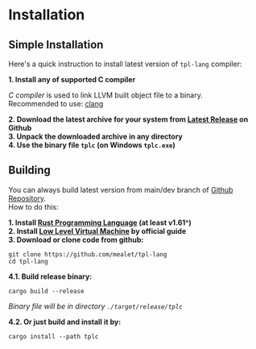 [Latest Release]: https://github.com/mealet/tpl-lang/releases/latest
[Github Repository]: https://github.com/mealet/tpl-lang
[Rust Programming Language]: https://www.rust-lang.org/
[Low Level Virtual Machine]: https://llvm.org/
[clang]: https://clang.llvm.org/

# Installation
## Simple Installation

Here's a quick instruction to install latest version of `tpl-lang` compiler:

**1. Install any of supported C compiler**

_C compiler_ is used to link LLVM built object file to a binary. <br/>
Recommended to use: [clang]

**2. Download the latest archive for your system from [Latest Release] on Github** <br/>
**3. Unpack the downloaded archive in any directory** <br/>
**4. Use the binary file `tplc` (on Windows `tplc.exe`)**

## Building
You can always build latest version from main/dev branch of [Github Repository]. <br/>
How to do this: <br/>

**1. Install [Rust Programming Language] (at least v1.61^)** <br/>
**2. Install [Low Level Virtual Machine] by official guide** <br/>
**3. Download or clone code from github:**
```
git clone https://github.com/mealet/tpl-lang
cd tpl-lang
```
**4.1. Build release binary:**
```
cargo build --release
```
_Binary file will be in directory `./target/release/tplc`_

**4.2. Or just build and install it by:**
```
cargo install --path tplc
```
